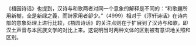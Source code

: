 《梧园诗话》也提到，汉诗与和歌两者对同一个意象的解释是不同的：“和歌題所用新樹，全是新绿之義，而詩家用者卻少。”（4999）相对于《淳轩诗话》在诗内部的意象处理上进行比较，《梧园诗话》的关注点则在于扩展到了汉诗与和歌，即汉土声音与本民族文学的对比上来。这说明当时两种文体的区别被有意识地关照和区别。
